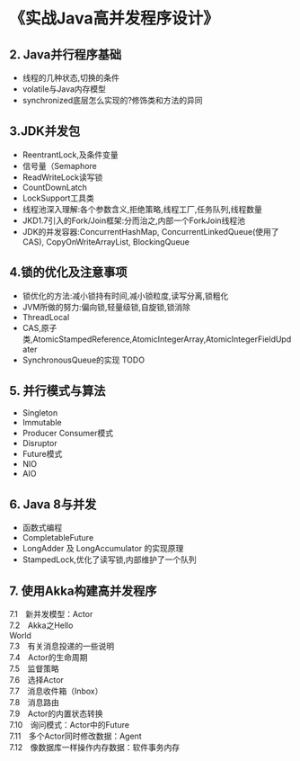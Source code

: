 # 《实战Java高并发程序设计》


## 2. Java并行程序基础

* 线程的几种状态,切换的条件
* volatile与Java内存模型
* synchronized底层怎么实现的?修饰类和方法的异同

## 3.JDK并发包

* ReentrantLock,及条件变量
* 信号量（Semaphore
* ReadWriteLock读写锁
* CountDownLatch
* LockSupport工具类
* 线程池深入理解:各个参数含义,拒绝策略,线程工厂,任务队列,线程数量
* JKD1.7引入的Fork/Join框架:分而治之,内部一个ForkJoin线程池
* JDK的并发容器:ConcurrentHashMap, ConcurrentLinkedQueue(使用了CAS), CopyOnWriteArrayList, BlockingQueue


## 4.锁的优化及注意事项

* 锁优化的方法:减小锁持有时间,减小锁粒度,读写分离,锁粗化
* JVM所做的努力:偏向锁,轻量级锁,自旋锁,锁消除
* ThreadLocal
* CAS,原子类,AtomicStampedReference,AtomicIntegerArray,AtomicIntegerFieldUpdater
* SynchronousQueue的实现 TODO

## 5. 并行模式与算法

* Singleton
* Immutable
* Producer Consumer模式
* Disruptor
* Future模式
* NIO
* AIO

## 6. Java 8与并发

* 函数式编程
* CompletableFuture
* LongAdder 及 LongAccumulator 的实现原理
* StampedLock,优化了读写锁,内部维护了一个队列


## 7. 使用Akka构建高并发程序

7.1　新并发模型：Actor<br>
7.2　Akka之Hello<br>World<br>
7.3　有关消息投递的一些说明<br>
7.4　Actor的生命周期<br>
7.5　监督策略<br>
7.6　选择Actor<br>
7.7　消息收件箱（Inbox）<br>
7.8　消息路由<br>
7.9　Actor的内置状态转换<br>
7.10　询问模式：Actor中的Future<br>
7.11　多个Actor同时修改数据：Agent<br>
7.12　像数据库一样操作内存数据：软件事务内存<br>
